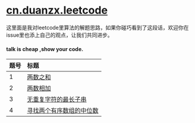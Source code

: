 # [cn.duanzx.leetcode][duanzx]

这里面是我对leetcode里算法的解题思路，如果你碰巧看到了这段话，欢迎你在issue里也添上自己的观点，让我们共同进步。
<br/>
#### talk is cheap ,show your code.

| 题号    | 标题                                    
| :--- | :--------------------------------------- 
| 1    | [两数之和][001]                           
| 2    | [两数相加][002]                   
| 3    | [无重复字符的最长子串][003]                 
| 4   | [寻找两个有序数组的中位数][004]                  

[duanzx]: https://github.com/duanzx/leetcode
[001]: https://github.com/duanzx/leetcode/blob/master/src/main/resources/note/001/README.md
[002]: https://github.com/duanzx/leetcode/blob/master/src/main/resources/note/002/README.md
[003]: https://github.com/duanzx/leetcode/blob/master/src/main/resources/note/003/README.md
[004]: https://github.com/duanzx/leetcode/blob/master/src/main/resources/note/004/README.md

